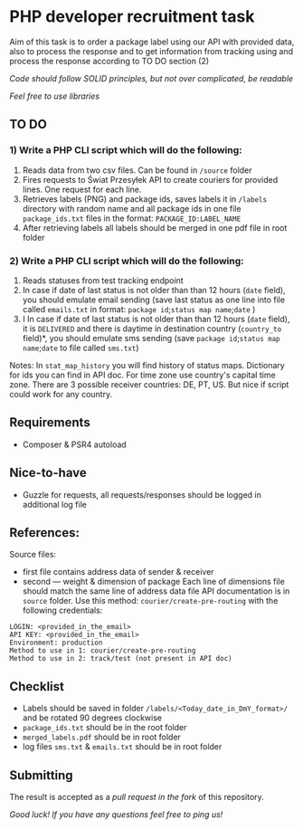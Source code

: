 # PHP developer recruitment task
Aim of this task is to order a package label using our API with provided data, also to process the response and to get information from tracking using and process the response according to TO DO section (2)

*Code should follow SOLID principles, but not over complicated, be readable*

*Feel free to use libraries*


## TO DO

### 1) Write a PHP CLI script which will do the following:
1. Reads data from two csv files. Can be found in `/source` folder 
2. Fires requests to Świat Przesyłek API to create couriers for provided lines. One request for each line. 
3. Retrieves labels (PNG) and package ids, saves labels it in `/labels` directory with random name and all package ids in one file `package_ids.txt` files in the format: `PACKAGE_ID:LABEL_NAME`
4. After retrieving labels all labels should be merged in one pdf file in root folder 


### 2) Write a PHP CLI script which will do the following:

1. Reads statuses from test tracking endpoint
2. In case if date of last status is not older than than 12 hours (`date` field), you should emulate email sending (save last status as one line into file called `emails.txt` in format: `package id`;`status map name`;`date` )
3. I In case if date of last status is not older than than 12 hours (`date` field), it is `DELIVERED` and there is daytime in destination country (`country_to` field)*, you should emulate sms sending (save  `package id`;`status map name`;`date` to file called `sms.txt`)

Notes:
In `stat_map_history` you will find history of status maps. 
Dictionary for ids you can find in API doc.
For time zone use country's capital time zone.
There are 3 possible receiver countries: DE, PT, US. But nice if script could work for any country.

## Requirements
- Composer & PSR4 autoload

## Nice-to-have
- Guzzle for requests, all requests/responses should be logged in additional log file

## References:
Source files: 
- first file contains address data of sender & receiver
- second — weight & dimension of package
Each line of dimensions file should match the same line of address data file
API documentation is in `source` folder. Use this method: `courier/create-pre-routing` with the following credentials:
```
LOGIN: <provided_in_the_email>
API KEY: <provided_in_the_email>
Environment: production
Method to use in 1: courier/create-pre-routing
Method to use in 2: track/test (not present in API doc)
```

## Checklist
- Labels should be saved in folder `/labels/<Today_date_in_DmY_format>/` and be rotated 90 degrees clockwise
- `package_ids.txt` should be in the root folder 
- `merged_labels.pdf` should be in root folder
- log files `sms.txt` & `emails.txt` should be in root folder

## Submitting
The result is accepted as a *pull request in the fork* of this repository.

*Good luck! If you have any questions feel free to ping us!*
